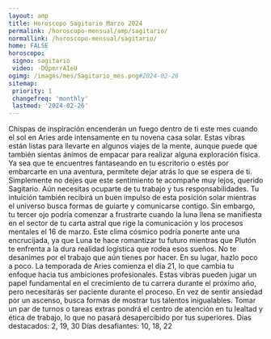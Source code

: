 ```yaml
---
layout: amp
title: Horoscopo Sagitario Marzo 2024 
permalink: /horoscopo-mensual/amp/sagitario/
normallink: /horoscopo-mensual/sagitario/
home: FALSE
horoscopo:
 signo: sagitario
 video: -DQpmrrAIeU
ogimg: /images/mes/Sagitario_mes.png#2024-02-26
sitemap:
 priority: 1
 changefreq: 'monthly'
 lastmod: '2024-02-26'
---
```



Chispas de inspiración encenderán un fuego dentro de ti este mes cuando el sol en Aries arde intensamente en tu novena casa solar. Estas vibras están listas para llevarte en algunos viajes de la mente, aunque puede que también sientas ánimos de empacar para realizar alguna exploración física. Ya sea que te encuentres fantaseando en tu escritorio o estés por embarcarte en una aventura, permítete dejar atrás lo que se espera de ti. Simplemente no dejes que este sentimiento te acompañe muy lejos, querido Sagitario. Aún necesitas ocuparte de tu trabajo y tus responsabilidades.
Tu intuición también recibirá un buen impulso de esta posición solar mientras el universo busca formas de guiarte y comunicarse contigo. Sin embargo, tu tercer ojo podría comenzar a frustrarte cuando la luna llena se manifiesta en el sector de tu carta astral que rige la comunicación y los procesos mentales el 16 de marzo. Este clima cósmico podría ponerte ante una encrucijada, ya que Luna te hace romantizar tu futuro mientras que Plutón te enfrenta a la dura realidad logística que rodea esos sueños. No te desanimes por el trabajo que aún tienes por hacer. En su lugar, hazlo poco a poco.
La temporada de Aries comienza el día 21, lo que cambia tu enfoque hacia tus ambiciones profesionales. Estas vibras pueden jugar un papel fundamental en el crecimiento de tu carrera durante el próximo año, pero necesitarás ser paciente durante el proceso. En vez de sentir ansiedad por un ascenso, busca formas de mostrar tus talentos inigualables. Tomar un par de turnos o tareas extras pondrá el centro de atención en tu lealtad y ética de trabajo, lo que no pasará desapercibido por tus superiores.
Días destacados: 2, 19, 30
Días desafiantes: 10, 18, 22